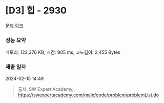 # [D3] 힙 - 2930 

[문제 링크](https://swexpertacademy.com/main/code/problem/problemDetail.do?contestProbId=AV-Tj7ya3jYDFAXr) 

### 성능 요약

메모리: 122,376 KB, 시간: 905 ms, 코드길이: 2,455 Bytes

### 제출 일자

2024-02-15 14:49



> 출처: SW Expert Academy, https://swexpertacademy.com/main/code/problem/problemList.do